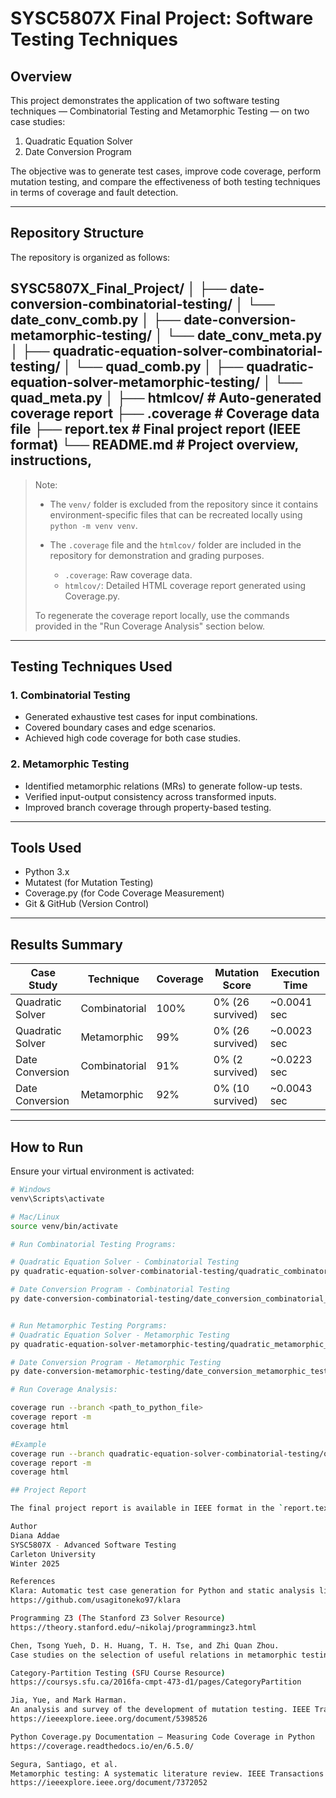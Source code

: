 # SYSC5807X Final Project: Software Testing Techniques

## Overview
This project demonstrates the application of two software testing techniques — Combinatorial Testing and Metamorphic Testing — on two case studies:

1. Quadratic Equation Solver  
2. Date Conversion Program  

The objective was to generate test cases, improve code coverage, perform mutation testing, and compare the effectiveness of both testing techniques in terms of coverage and fault detection.

---

## Repository Structure

The repository is organized as follows:

SYSC5807X_Final_Project/ │ 
├── date-conversion-combinatorial-testing/ │ 
└── date_conv_comb.py │ 
├── date-conversion-metamorphic-testing/ │ 
└── date_conv_meta.py │ 
├── quadratic-equation-solver-combinatorial-testing/ │ 
└── quad_comb.py │ 
├── quadratic-equation-solver-metamorphic-testing/ │ 
└── quad_meta.py │ 
├── htmlcov/ # Auto-generated coverage report 
├── .coverage # Coverage data file 
├── report.tex # Final project report (IEEE format) 
└── README.md # Project overview, instructions,
---

> Note:
> - The `venv/` folder is excluded from the repository since it contains environment-specific files that can be recreated locally using `python -m venv venv`.
>
> - The `.coverage` file and the `htmlcov/` folder are included in the repository for demonstration and grading purposes.
>   - `.coverage`: Raw coverage data.
>   - `htmlcov/`: Detailed HTML coverage report generated using Coverage.py.
>
> To regenerate the coverage report locally, use the commands provided in the "Run Coverage Analysis" section below.


---

## Testing Techniques Used

### 1. Combinatorial Testing
- Generated exhaustive test cases for input combinations.
- Covered boundary cases and edge scenarios.
- Achieved high code coverage for both case studies.

### 2. Metamorphic Testing
- Identified metamorphic relations (MRs) to generate follow-up tests.
- Verified input-output consistency across transformed inputs.
- Improved branch coverage through property-based testing.

---

## Tools Used

- Python 3.x  
- Mutatest (for Mutation Testing)  
- Coverage.py (for Code Coverage Measurement)  
- Git & GitHub (Version Control)  

---

## Results Summary

| Case Study        | Technique        | Coverage | Mutation Score | Execution Time |
|------------------|-----------------|----------|----------------|----------------|
| Quadratic Solver | Combinatorial   | 100%     | 0% (26 survived) | ~0.0041 sec   |
| Quadratic Solver | Metamorphic     | 99%      | 0% (26 survived) | ~0.0023 sec   |
| Date Conversion  | Combinatorial   | 91%      | 0% (2 survived)  | ~0.0223 sec   |
| Date Conversion  | Metamorphic     | 92%      | 0% (10 survived) | ~0.0043 sec   |

---

## How to Run

Ensure your virtual environment is activated:

```bash
# Windows
venv\Scripts\activate

# Mac/Linux
source venv/bin/activate

# Run Combinatorial Testing Programs:

# Quadratic Equation Solver - Combinatorial Testing
py quadratic-equation-solver-combinatorial-testing/quadratic_combinatorial_testing.py

# Date Conversion Program - Combinatorial Testing
py date-conversion-combinatorial-testing/date_conversion_combinatorial_testing.py


# Run Metamorphic Testing Porgrams:
# Quadratic Equation Solver - Metamorphic Testing
py quadratic-equation-solver-metamorphic-testing/quadratic_metamorphic_testing.py

# Date Conversion Program - Metamorphic Testing
py date-conversion-metamorphic-testing/date_conversion_metamorphic_testing.py

# Run Coverage Analysis:

coverage run --branch <path_to_python_file>
coverage report -m
coverage html

#Example
coverage run --branch quadratic-equation-solver-combinatorial-testing/quadratic_combinatorial_testing.py
coverage report -m
coverage html

## Project Report

The final project report is available in IEEE format in the `report.tex` file.

Author
Diana Addae
SYSC5807X - Advanced Software Testing
Carleton University
Winter 2025

References
Klara: Automatic test case generation for Python and static analysis library
https://github.com/usagitoneko97/klara

Programming Z3 (The Stanford Z3 Solver Resource)
https://theory.stanford.edu/~nikolaj/programmingz3.html

Chen, Tsong Yueh, D. H. Huang, T. H. Tse, and Zhi Quan Zhou.
Case studies on the selection of useful relations in metamorphic testing.

Category-Partition Testing (SFU Course Resource)
https://coursys.sfu.ca/2016fa-cmpt-473-d1/pages/CategoryPartition

Jia, Yue, and Mark Harman.
An analysis and survey of the development of mutation testing. IEEE Transactions on Software Engineering, 2011.
https://ieeexplore.ieee.org/document/5398526

Python Coverage.py Documentation — Measuring Code Coverage in Python
https://coverage.readthedocs.io/en/6.5.0/

Segura, Santiago, et al.
Metamorphic testing: A systematic literature review. IEEE Transactions on Software Engineering, 2016.
https://ieeexplore.ieee.org/document/7372052


